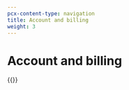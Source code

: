 ```yaml
---
pcx-content-type: navigation
title: Account and billing
weight: 3
---
```


# Account and billing

{{<directory-listing>}}
